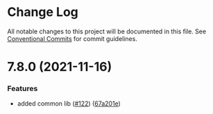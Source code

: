 # Change Log

All notable changes to this project will be documented in this file.
See [Conventional Commits](https://conventionalcommits.org) for commit guidelines.

# 7.8.0 (2021-11-16)


### Features

* added common lib ([#122](https://github.com/voiceflow/libs/issues/122)) ([67a201e](https://github.com/voiceflow/libs/commit/67a201e7809d219fd9ccaae84d78afce1333fc65))
